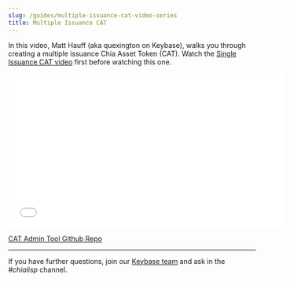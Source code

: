 ```yaml
---
slug: /guides/multiple-issuance-cat-video-series
title: Multiple Issuance CAT
---
```


In this video, Matt Hauff (aka quexington on Keybase), walks you through creating a multiple issuance Chia Asset Token (CAT). Watch the [Single Issuance CAT video](https://chialisp.com/docs/tutorials/single_issuance_CAT 'Video tutorial to create a single-issuance CAT') first before watching this one.

<div class="videoWrapper">
<iframe src="//www.youtube.com/embed/BJP-Eb-maXo" frameborder="0" allowfullscreen webkitallowfullscreen mozallowfullscreen width="560" height="315"></iframe>
</div>

[CAT Admin Tool Github Repo](https://github.com/Chia-Network/CAT-admin-tool)

---

If you have further questions, join our [Keybase team](https://keybase.io/team/chia_network.public) and ask in the _#chialisp_ channel.
